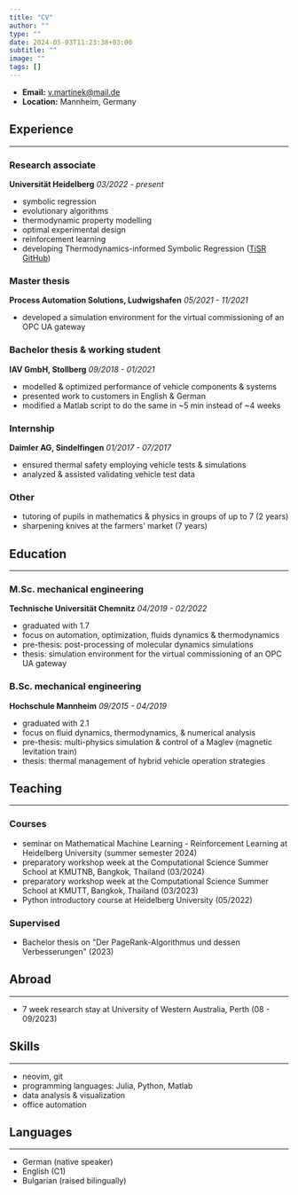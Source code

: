 ```yaml
---
title: "CV"
author: ""
type: ""
date: 2024-05-03T11:23:38+03:00
subtitle: ""
image: ""
tags: []
---
```


- **Email:** v.martinek@mail.de
- **Location:** Mannheim, Germany

## Experience
---

### Research associate
**Universität Heidelberg**
*03/2022 - present*
- symbolic regression
- evolutionary algorithms
- thermodynamic property modelling
- optimal experimental design
- reinforcement learning
- developing Thermodynamics-informed Symbolic Regression ([TiSR GitHub](https://github.com/scoop-group/TiSR))

### Master thesis
**Process Automation Solutions, Ludwigshafen**
*05/2021 - 11/2021*
- developed a simulation environment for the virtual commissioning of an OPC UA gateway

### Bachelor thesis & working student
**IAV GmbH, Stollberg**
*09/2018 - 01/2021*
- modelled & optimized performance of vehicle components & systems
- presented work to customers in English & German
- modified a Matlab script to do the same in ~5 min instead of ~4 weeks

### Internship
**Daimler AG, Sindelfingen**
*01/2017 - 07/2017*
- ensured thermal safety employing vehicle tests & simulations
- analyzed & assisted validating vehicle test data

### Other
- tutoring of pupils in mathematics & physics in groups of up to 7 (2 years)
- sharpening knives at the farmers' market (7 years)

## Education
---

### M.Sc. mechanical engineering
**Technische Universität Chemnitz**
*04/2019 - 02/2022*
- graduated with 1.7
- focus on automation, optimization, fluids dynamics & thermodynamics
- pre-thesis: post-processing of molecular dynamics simulations
- thesis: simulation environment for the virtual commissioning of an OPC UA gateway

### B.Sc. mechanical engineering
**Hochschule Mannheim**
*09/2015 - 04/2019*
- graduated with 2.1
- focus on fluid dynamics, thermodynamics, & numerical analysis
- pre-thesis: multi-physics simulation & control of a Maglev (magnetic levitation train)
- thesis: thermal management of hybrid vehicle operation strategies

## Teaching
---

### Courses

- seminar on Mathematical Machine Learning - Reinforcement Learning at Heidelberg University (summer semester 2024)
- preparatory workshop week at the Computational Science Summer School at KMUTNB, Bangkok, Thailand (03/2024)
- preparatory workshop week at the Computational Science Summer School at KMUTT, Bangkok, Thailand (03/2023)
- Python introductory course at Heidelberg University (05/2022)

### Supervised

- Bachelor thesis on "Der PageRank-Algorithmus und dessen Verbesserungen" (2023)

## Abroad
---

- 7 week research stay at University of Western Australia, Perth (08 - 09/2023)

## Skills
---

- neovim, git
- programming languages: Julia, Python, Matlab
- data analysis & visualization
- office automation

## Languages
---

- German (native speaker)
- English (C1)
- Bulgarian (raised bilingually)


